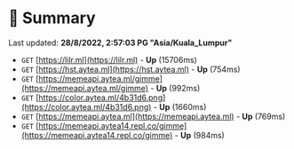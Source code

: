 # 📖 Summary
Last updated: **28/8/2022, 2:57:03 PG "Asia/Kuala_Lumpur"**

- `GET` [https://lilr.ml](https://lilr.ml) - **Up** (15706ms)
- `GET` [https://hst.aytea.ml](https://hst.aytea.ml) - **Up** (754ms)
- `GET` [https://memeapi.aytea.ml/gimme](https://memeapi.aytea.ml/gimme) - **Up** (992ms)
- `GET` [https://color.aytea.ml/4b31d6.png](https://color.aytea.ml/4b31d6.png) - **Up** (1660ms)
- `GET` [https://memeapi.aytea.ml](https://memeapi.aytea.ml) - **Up** (769ms)
- `GET` [https://memeapi.aytea14.repl.co/gimme](https://memeapi.aytea14.repl.co/gimme) - **Up** (984ms)

